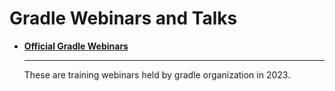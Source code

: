 # Gradle Webinars and Talks

<div class="grid cards" markdown>

-   [__Official Gradle Webinars__](./official/index.md)

    ---

    These are training webinars held by gradle organization in 2023.

</div> 